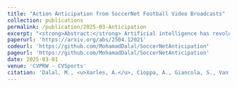 ```yaml
---
title: "Action Anticipation from SoccerNet Football Video Broadcasts"
collection: publications
permalink: /publication/2025-03-Anticipation
excerpt: "<strong>Abstract:</strong> Artificial intelligence has revolutionized the way we analyze sports videos, whether to understand the actions of games in long untrimmed videos or to anticipate the player's motion in future frames. Despite these efforts, little attention has been given to anticipating game actions before they occur. In this work, we introduce the task of action anticipation for football broadcast videos, which consists in predicting future actions in unobserved future frames, within a five- or ten-second anticipation window. To benchmark this task, we release a new dataset, namely the SoccerNet Ball Action Anticipation (SN-BAA) dataset, based on SoccerNet Ball Action Spotting. Additionally, we propose a Football Action ANticipation TRAnsformer (FAANTRA), a baseline method that adapts FUTR, a state-of-the-art action anticipation model, to predict ball-related actions. To evaluate action anticipation, we introduce new metrics, including mAP@delta, which evaluates the temporal precision of predicted future actions, as well as mAP@infty, which evaluates their occurrence within the anticipation window. We also conduct extensive ablation studies to examine the impact of various task settings, input configurations, and model architectures. Experimental results highlight both the feasibility and challenges of action anticipation in football videos, providing valuable insights into the design of predictive models for sports analytics. By forecasting actions before they unfold, our work will enable applications in automated broadcasting, tactical analysis, and player decision-making. We will release our dataset, baseline, and benchmark publicly, to promote reproducibility and encourage further research."
paperurl: 'https://arxiv.org/abs/2504.12021'
codeurl: 'https://github.com/MohamadDalal/SoccerNetAnticipation'
pageurl: 'https://github.com/MohamadDalal/SoccerNetAnticipation'
date: 2025-03-01
venue: 'CVPRW - CVSports'
citation: 'Dalal, M., <u>Xarles, A.</u>, Cioppa, A., Giancola, S., Van Droogenbroeck, M., Ghanem, B., ... & Moeslund, T. B. (2025). Action Anticipation from SoccerNet Football Video Broadcasts. Proceedings of the IEEE/CVF Conference on Computer Vision and Pattern Recognition (CVPR) Workshops.'
---
```

